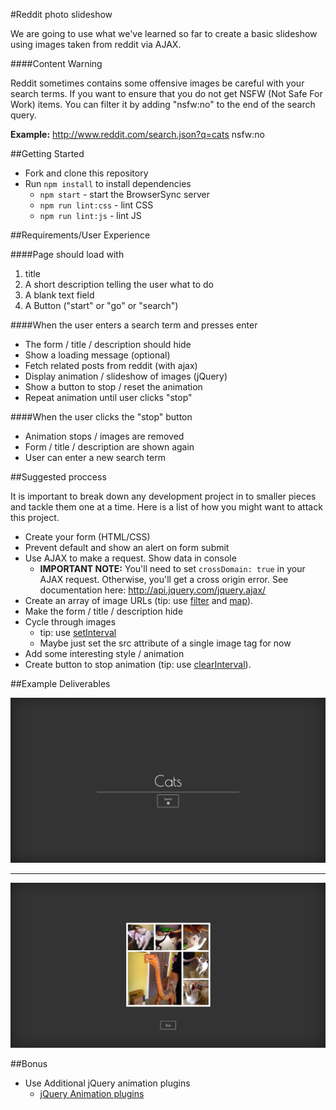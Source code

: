 #Reddit photo slideshow

We are going to use what we've learned so far to create a basic slideshow using images taken from reddit via AJAX.

####Content Warning

Reddit sometimes contains some offensive images be careful with your search terms. If you want to ensure that you do not get NSFW (Not Safe For Work) items. You can filter it by adding "nsfw:no" to the end of the search query.

**Example:** http://www.reddit.com/search.json?q=cats nsfw:no

##Getting Started

* Fork and clone this repository
* Run `npm install` to install dependencies
  * `npm start` - start the BrowserSync server
  * `npm run lint:css` - lint CSS
  * `npm run lint:js` - lint JS

##Requirements/User Experience

####Page should load with

1. title
2. A short description telling the user what to do
3. A blank text field
4. A Button ("start" or "go" or "search")

####When the user enters a search term and presses enter

* The form / title / description should hide
* Show a loading message (optional)
* Fetch related posts from reddit (with ajax)
* Display animation / slideshow of images (jQuery)
* Show a button to stop / reset the animation
* Repeat animation until user clicks "stop"

####When the user clicks the "stop" button

* Animation stops / images are removed
* Form / title / description are shown again
* User can enter a new search term


##Suggested proccess

It is important to break down any development project in to smaller pieces and tackle them one at a time. Here is a list of how you might want to attack this project.

* Create your form (HTML/CSS)
* Prevent default and show an alert on form submit
* Use AJAX to make a request. Show data in console
  * **IMPORTANT NOTE:** You'll need to set `crossDomain: true` in your AJAX request. Otherwise, you'll get a cross origin error. See documentation here: http://api.jquery.com/jquery.ajax/
* Create an array of image URLs (tip: use [filter](https://developer.mozilla.org/en-US/docs/Web/JavaScript/Reference/Global_Objects/Array/filter) and [map](https://developer.mozilla.org/en-US/docs/Web/JavaScript/Reference/Global_Objects/Array/map)).
* Make the form / title / description hide
* Cycle through images
    * tip: use [setInterval](https://developer.mozilla.org/en-US/docs/Web/API/WindowTimers/setInterval)
    * Maybe just set the src attribute of a single image tag for now
* Add some interesting style / animation
* Create button to stop animation (tip: use [clearInterval](https://developer.mozilla.org/en-US/docs/Web/API/WindowTimers/clearInterval)).

##Example Deliverables

![Slide 1](./ajaxexample1.jpg)

---

![Slide 2](./ajaxexample2.jpg)


##Bonus

* Use Additional jQuery animation plugins
  * [jQuery Animation plugins](http://plugins.jquery.com/tag/animation/)
